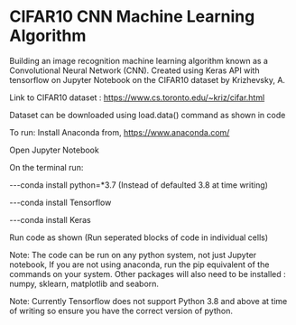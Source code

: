 # CIFAR10 CNN Machine Learning Algorithm
Building an image recognition machine learning algorithm known as a Convolutional Neural Network (CNN). Created using Keras API with tensorflow on Jupyter Notebook on the CIFAR10 dataset by Krizhevsky, A.

Link to CIFAR10 dataset : https://www.cs.toronto.edu/~kriz/cifar.html 

Dataset can be downloaded using load.data() command as shown in code

To run:
Install Anaconda from, https://www.anaconda.com/

Open Jupyter Notebook

On the terminal run:

---conda install python=*3.7 (Instead of defaulted 3.8 at time writing)
  
---conda install Tensorflow
  
---conda install Keras
  
Run code as shown (Run seperated blocks of code in individual cells)

Note: The code can be run on any python system, not just Jupyter notebook, If you are not using anaconda, run the pip equivalent of the commands on your system. Other packages will also need to be installed : numpy, sklearn, matplotlib and seaborn.

Note: Currently Tensorflow does not support Python 3.8 and above at time of writing so ensure you have the correct version of python.
